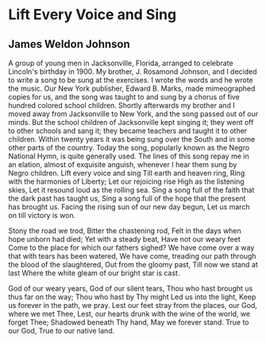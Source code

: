 # Lift Every Voice and Sing
## James Weldon Johnson
A group of young men in Jacksonville, Florida, arranged to celebrate Lincoln's
birthday in 1900. My brother, J. Rosamond Johnson, and I decided to write a
song to be sung at the exercises. I wrote the words and he wrote the music.
Our New York publisher, Edward B. Marks, made mimeographed copies for us, and
the song was taught to and sung by a chorus of five hundred colored school
children.
Shortly afterwards my brother and I moved away from Jacksonville to New York,
and the song passed out of our minds. But the school children of Jacksonville
kept singing it; they went off to other schools and sang it; they became
teachers and taught it to other children. Within twenty years it was being
sung over the South and in some other parts of the country. Today the song,
popularly known as the Negro National Hymn, is quite generally used.
The lines of this song repay me in an elation, almost of exquisite anguish,
whenever I hear them sung by Negro children.
Lift every voice and sing
Till earth and heaven ring,
Ring with the harmonies of Liberty;
Let our rejoicing rise
High as the listening skies,
Let it resound loud as the rolling sea.
Sing a song full of the faith that the dark past has taught us,
Sing a song full of the hope that the present has brought us.
Facing the rising sun of our new day begun,
Let us march on till victory is won.

Stony the road we trod,
Bitter the chastening rod,
Felt in the days when hope unborn had died;
Yet with a steady beat,
Have not our weary feet
Come to the place for which our fathers sighed?
We have come over a way that with tears has been watered,
We have come, treading our path through the blood of the slaughtered,
Out from the gloomy past,
Till now we stand at last
Where the white gleam of our bright star is cast.

God of our weary years,
God of our silent tears,
Thou who hast brought us thus far on the way;
Thou who hast by Thy might
Led us into the light,
Keep us forever in the path, we pray.
Lest our feet stray from the places, our God, where we met Thee,
Lest, our hearts drunk with the wine of the world, we forget Thee;
Shadowed beneath Thy hand,
May we forever stand.
True to our God,
True to our native land.